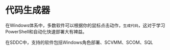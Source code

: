# 代码生成器

在Windows体系中，多数软件可以根据你的鼠标点击动作，`生成代码`，这对于学习PowerShell和自动化快速部署大有裨益。

在SDDC中，支持的软件包括Windows角色部署、SCVMM、SCOM、SQL